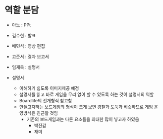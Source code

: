 # 역할 분담

  * 아노 : PPt
  * 김수현 : 발표
  * 배민석 : 영상 편집
  * 고준서 : 결과 보고서
  * 임재욱 : 설명서
  
* 설명서
  * 이해하기 쉽도록 이미지제공 예정
  * 설명서를 읽고 바로 게임을 무리 없이 할 수 있도록 하는 것이 설명서의 역할
  * Boardlife의 전개형식 참고함
  * 만들고자하는 보드게임의 형식이 크게 보면 경찰과 도둑과 비슷하므로 게임 운영방식은 친근할 것임
    * 기존의 보드게임과는 다른 요소들을 최대한 많이 넣고자 하였음
       * 박진감
       * 재미 
